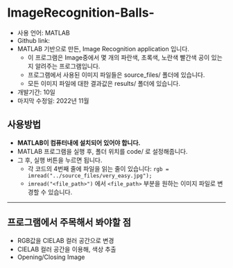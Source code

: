 # ImageRecognition-Balls-
- 사용 언어: MATLAB
- Github link: 
- MATLAB 기반으로 만든, Image Recognition application 입니다.
	- 이 프로그램은 Image중에서 몇 개의 파란색, 초록색, 노란색 빨간색 공이 있는지 알려주는 프로그램입니다.
	 - 프로그램에서 사용된 이미지 파일들은 source_files/ 폴더에 있습니다.
	- 모든 이미지 파일에 대한 결과값은 results/ 폴더에 있습니다.
- 개발기간: 10일
- 마지막 수정일: 2022년 11월
  
## 사용방법
- **MATLAB이 컴퓨터내에 설치되어 있어야 합니다.**
- MATLAB 프로그램을 실행 후, 폴더 위치를 code/ 로 설정해줍니다.
- 그 후, 실행 버튼을 누르면 됩니다.
	- 각 코드의 4번째 줄에 파일을 읽는 줄이 있습니다: `rgb = imread("../source_files/very_easy.jpg");`
	- `imread("<file_path>")` 에서 `<file_path>` 부분을 원하는 이미지 파일로 변경할 수 있습니다.

---
## 프로그램에서 주목해서 봐야할 점
- RGB값을 CIELAB 컬러 공간으로 변경
- CIELAB 컬러 공간을 이용해, 색상 추출
- Opening/Closing Image
